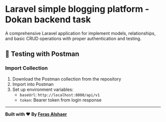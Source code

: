# Laravel simple blogging platform - Dokan backend task


A comprehensive Laravel application for implement models, relationships, and basic CRUD
operations with proper authentication and testing.


## 🧪 Testing with Postman

### Import Collection

1. Download the Postman collection from the repository
2. Import into Postman
3. Set up environment variables:
   - `baseUrl`: `http://localhost:8000/api/v1`
   - `token`: Bearer token from login response

------

**Built with ❤️ By [Feras Alshaer](https://iferas93.com)**
